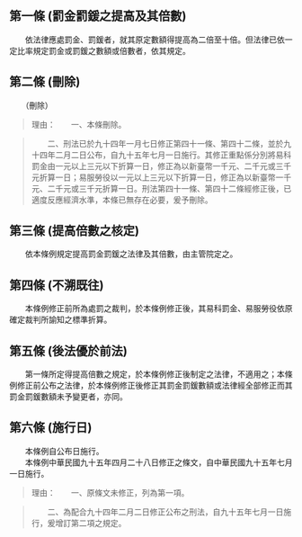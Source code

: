 第一條 (罰金罰鍰之提高及其倍數)
-------------------------------
　　依法律應處罰金、罰鍰者，就其原定數額得提高為二倍至十倍。但法律已依一定比率規定罰金或罰鍰之數額或倍數者，依其規定。  


第二條 (刪除)
-------------
　　（刪除）  
> 理由：　　一、本條刪除。

> 　　二、刑法已於九十四年一月七日修正第四十一條、第四十二條，並於九十四年二月二日公布，自九十五年七月一日施行。其修正重點係分別將易科罰金由一元以上三元以下折算一日，修正為以新臺幣一千元、二千元或三千元折算一日；易服勞役以一元以上三元以下折算一日，修正為以新臺幣一千元、二千元或三千元折算一日。刑法第四十一條、第四十二條經修正後，已適度反應經濟水準，本條已無存在必要，爰予刪除。



第三條 (提高倍數之核定)
-----------------------
　　依本條例規定提高罰金罰鍰之法律及其倍數，由主管院定之。  


第四條 (不溯既往)
-----------------
　　本條例修正前所為處罰之裁判，於本條例修正後，其易科罰金、易服勞役依原確定裁判所諭知之標準折算。  


第五條 (後法優於前法)
---------------------
　　第一條所定得提高倍數之規定，於本條例修正後制定之法律，不適用之；本條例修正前公布之法律，於本條例修正後修正其罰金罰鍰數額或法律經全部修正而其罰金罰鍰數額未予變更者，亦同。  


第六條 (施行日)
---------------
　　本條例自公布日施行。  
　　本條例中華民國九十五年四月二十八日修正之條文，自中華民國九十五年七月一日施行。  
> 理由：　　一、原條文未修正，列為第一項。

> 　　二、為配合九十四年二月二日修正公布之刑法，自九十五年七月一日施行，爰增訂第二項之規定。